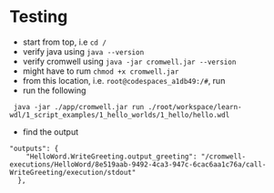 # Testing

- start from top, i.e  ```cd /```
- verify java using ```java --version```
- verify cromwell using ```java -jar cromwell.jar --version```
- might have to rum ```chmod +x cromwell.jar```
- from this location, i.e. ```root@codespaces_a1db49:/#```, run
- run the following
```
 java -jar ./app/cromwell.jar run ./root/workspace/learn-wdl/1_script_examples/1_hello_worlds/1_hello/hello.wdl
```
- find the output
```
"outputs": {
    "HelloWord.WriteGreeting.output_greeting": "/cromwell-executions/HelloWord/8e519aab-9492-4ca3-947c-6cac6aa1c76a/call-WriteGreeting/execution/stdout"
  },
```